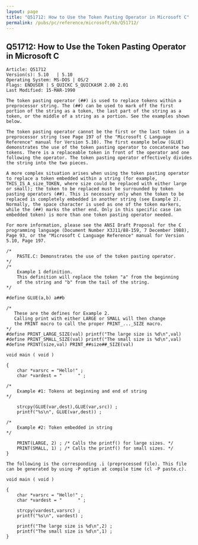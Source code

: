 ```yaml
---
layout: page
title: "Q51712: How to Use the Token Pasting Operator in Microsoft C"
permalink: /pubs/pc/reference/microsoft/kb/Q51712/
---
```


## Q51712: How to Use the Token Pasting Operator in Microsoft C

	Article: Q51712
	Version(s): 5.10   | 5.10
	Operating System: MS-DOS | OS/2
	Flags: ENDUSER | S_QUICKC S_QUICKASM 2.00 2.01
	Last Modified: 15-MAR-1990
	
	The token pasting operator (##) is used to replace tokens within a
	preprocessor string. The (##) can be used to mark off the first
	portion of the string as a token, the last part of the string as a
	token, or the middle of a string as a portion. See the examples shown
	below.
	
	The token pasting operator cannot be the first or the last token in a
	preprocessor string (see Page 197 of the "Microsoft C Language
	Reference" manual for Version 5.10). The first example below (GLUE)
	demonstrates the use of the token pasting operator to concatenate two
	tokens. There is a replaceable token in front of the operator and one
	following the operator. The token pasting operator effectively divides
	the string into the two pieces.
	
	A more complex situation arises when using the token pasting operator
	to replace a token embedded within a string (for example,
	THIS_IS_A_size_TOKEN, where size could be replaced with either large
	or small); the token to be replaced must be surrounded by token
	pasting operators (##). This is necessary only when the token to be
	replaced is completely embedded in another string (see Example 2).
	Normally, the space character is used as one of the token markers,
	while the (##) marks the other end. Only in this specific case (an
	embedded token) is more than one token pasting operator needed.
	
	For more information, please see the ANSI Draft Proposal for the C
	programming language (Document Number X3J11/88-159, 7 December 1988),
	Page 93, or the "Microsoft C Language Reference" manual for Version
	5.10, Page 197.
	
	/*
	    PASTE.C: Demonstrates the use of the token pasting operator.
	*/
	/*
	    Example 1 definition.
	    This definition will replace the token "a" from the beginning
	    of the string and "b" from the tail of the string.
	*/
	
	#define GLUE(a,b) a##b
	
	/*
	   These are the defines for Example 2.
	   Calling print with either LARGE or SMALL will then change
	   the PRINT macro to call the proper PRINT_..._SIZE macro.
	*/
	#define PRINT_LARGE_SIZE(val) printf("The large size is %d\n",val)
	#define PRINT_SMALL_SIZE(val) printf("The small size is %d\n",val)
	#define PRINT(size,val) PRINT_##size##_SIZE(val)
	
	void main ( void )
	
	{
	    char *varsrc = "Hello!" ;
	    char *vardest = "      " ;
	
	/*
	    Example #1: Tokens at beginning and end of string
	*/
	
	    strcpy(GLUE(var,dest),GLUE(var,src)) ;
	    printf("%s\n", GLUE(var,dest)) ;
	
	/*
	    Example #2: Token embedded in string
	*/
	
	    PRINT(LARGE, 2) ; /* Calls the printf() for large sizes. */
	    PRINT(SMALL, 1) ; /* Calls the printf() for small sizes. */
	}
	
	The following is the corresponding .i (preprocessed file). This file
	can be generated by using -P option at compile time (cl -P paste.c).
	
	void main ( void )
	
	{
	    char *varsrc = "Hello!" ;
	    char *vardest = "      " ;
	
	    strcpy(vardest,varsrc) ;
	    printf("%s\n", vardest) ;
	
	    printf("The large size is %d\n",2) ;
	    printf("The small size is %d\n",1) ;
	}
